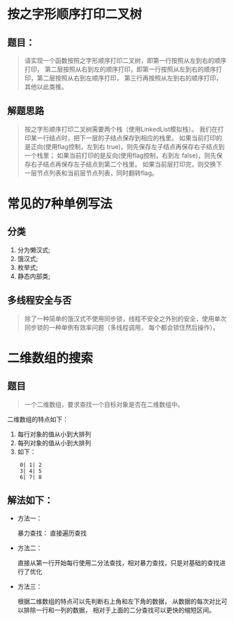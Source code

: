 # 按之字形顺序打印二叉树
## 题目：
>请实现一个函数按照之字形顺序打印二叉树，即第一行按照从左到右的顺序打印，
第二层按照从右到左的顺序打印，即第一行按照从左到右的顺序打印，第二层按照从右到左顺序打印，
第三行再按照从左到右的顺序打印，其他以此类推。

## 解题思路
>按之字形顺序打印二叉树需要两个栈（使用LinkedList模拟栈）。
我们在打印某一行结点时，把下一层的子结点保存到相应的栈里。
如果当前打印的是正向(使用flag控制，左到右 true)，则先保存左子结点再保存右子结点到一个栈里；
如果当前打印的是反向(使用flag控制，右到左 false)，则先保存右子结点再保存左子结点到第二个栈里。
如果当前层打印完，则交换下一层节点列表和当前层节点列表，同时翻转flag。

# 常见的7种单例写法

##  分类
1. 分为懒汉式;
2. 饿汉式;
3. 枚举式;
4. 静态内部类;

## 多线程安全与否
> 除了一种简单的饿汉式不使用同步锁，线程不安全之外别的安全，使用单次同步锁的一种单例有效率问题（多线程调用，
每个都会锁住然后操作）。


# 二维数组的搜索

## 题目
> 一个二维数组，要求查找一个目标对象是否在二维数组中。 

二维数组的特点如下：
1. 每行对象的值从小到大排列
2. 每列对象的值从小到大排列
3. 如下：
```
    0| 1| 2
    3| 4| 5
    6| 7| 8
```
## 解法如下：
* 方法一：
 
  暴力查找： 直接遍历查找

* 方法二：

  直接从第一行开始每行使用二分法查找，相对暴力查找，只是对基础的查找进行了优化
  
 * 方法三：
 
    根据二维数组的特点可以先判断右上角和左下角的数据， 从数据的每次对比可以排除一行和一列的数据，
    相对于上面的二分查找可以更快的缩短区间。